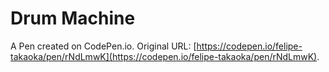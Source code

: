 # Drum Machine

A Pen created on CodePen.io. Original URL: [https://codepen.io/felipe-takaoka/pen/rNdLmwK](https://codepen.io/felipe-takaoka/pen/rNdLmwK).

